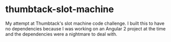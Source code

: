 # thumbtack-slot-machine
My attempt at Thumbtack's slot machine code challenge. I built this to have no dependencies because I was working on an Angular 2 project at the time and the dependencies were a nightmare to deal with.

